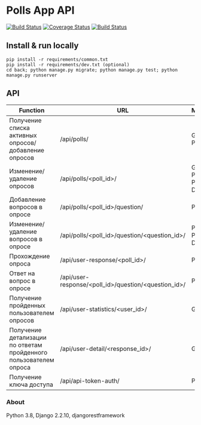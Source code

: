# Polls App API
[![Build Status](https://travis-ci.com/Aliendrop/dj-polls.svg?branch=master)](https://travis-ci.com/Aliendrop/dj-polls)
[![Coverage Status](https://coveralls.io/repos/github/Aliendrop/dj-polls/badge.svg?branch=master)](https://coveralls.io/github/Aliendrop/dj-polls?branch=master)
[![Build Status](https://dev.azure.com/dmitrytomshin/dmitrytomshin/_apis/build/status/Aliendrop.dj-polls?branchName=master)](https://dev.azure.com/dmitrytomshin/dmitrytomshin/_build/latest?definitionId=1&branchName=master)
## Install & run locally
```
pip install -r requirements/common.txt
pip install -r requirements/dev.txt (optional)
cd back; python manage.py migrate; python manage.py test; python manage.py runserver
```
## API
| Function | URL | Method | Rights |
| ------ | ------ | ------ | ------ |
| Получение списка активных опросов/добавление опросов | /api/polls/ | GET, POST | IsStaffUserOrReadOnly |
| Изменение/удаление опросов | /api/polls/<poll_id>/ | GET, PUT, PATCH, DELETE | IsStaffUserOrReadOnly |
| Добавление вопросов в опросе | /api/polls/<poll_id>/question/ | POST | IsStaffUserOrReadOnly |
| Изменение/удаление вопросов в опросе | /api/polls/<poll_id>/question/<question_id>/ | PUT, PATCH, DELETE | IsStaffUserOrReadOnly |
| Прохождение опроса | /api/user-response/<poll_id>/ | POST | AllowAny |
| Ответ на вопрос в опросе | /api/user-response/<poll_id>/question/<question_id>/ | POST | AllowAny |
| Получение пройденных пользователем опросов | /api/user-statistics/<user_id>/ | GET | AllowAny |
| Получение детализации по ответам пройденного пользователем опроса | /api/user-detail/<response_id>/ | GET | AllowAny |
| Получение ключа доступа | /api/api-token-auth/ | POST | AllowAny |
### About
Python 3.8, Django 2.2.10, djangorestframework
